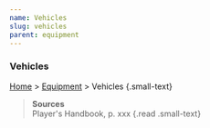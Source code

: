 ```yaml
---
name: Vehicles
slug: vehicles
parent: equipment
---
```

### Vehicles
[Home](dm-operations-center) > [Equipment](equipment) > Vehicles {.small-text}

> **Sources** <br/>
> Player's Handbook, p. xxx
{.read .small-text}

